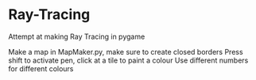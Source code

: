 # Ray-Tracing
Attempt at making Ray Tracing in pygame

Make a map in MapMaker.py, make sure to create closed borders
Press shift to activate pen, click at a tile to paint a colour
Use different numbers for different colours
